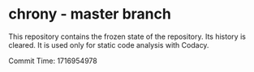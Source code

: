 # chrony - master branch

This repository contains the frozen state of the repository.
Its history is cleared. It is used only for static code
analysis with Codacy.

Commit Time: 1716954978